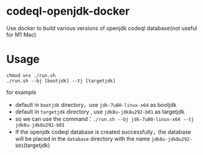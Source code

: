# codeql-openjdk-docker
Use docker to build various versions of openjdk codeql database(not useful for M1 Mac)



# Usage
```
chmod u+x ./run.sh
./run.sh --bj [bootjdk] --tj [targetjdk]
```

for example

- default in `bootjdk` directory，use `jdk-7u80-linux-x64` as bootjdk
- default in `targetjdk` directory , use `jdk8u-jdk8u292-b01` as targetjdk
- so we can use the command：`./run.sh --bj jdk-7u80-linux-x64 --tj jdk8u-jdk8u292-b01` 
- If the openjdk codeql database is created successfully，the database will be placed in the `database` directory with the name `jdk8u-jdk8u292-b01`(targetjdk)



